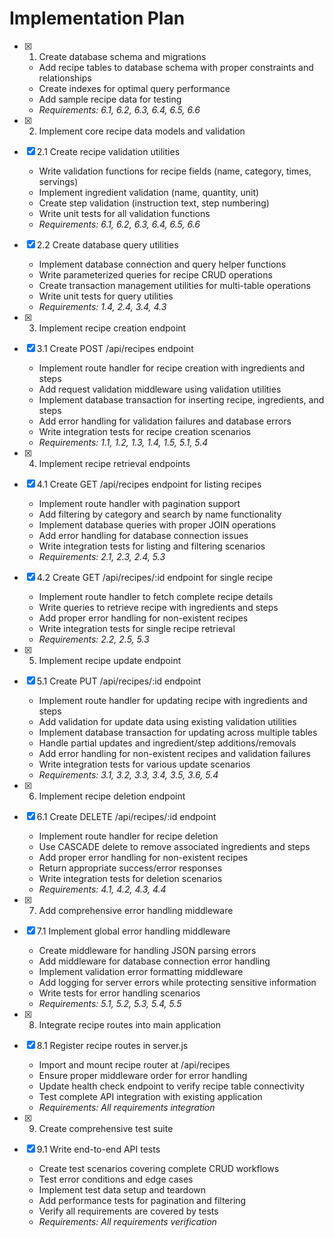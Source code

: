 # Implementation Plan

- [x] 1. Create database schema and migrations
  - Add recipe tables to database schema with proper constraints and relationships
  - Create indexes for optimal query performance
  - Add sample recipe data for testing
  - _Requirements: 6.1, 6.2, 6.3, 6.4, 6.5, 6.6_

- [x] 2. Implement core recipe data models and validation
- [x] 2.1 Create recipe validation utilities
  - Write validation functions for recipe fields (name, category, times, servings)
  - Implement ingredient validation (name, quantity, unit)
  - Create step validation (instruction text, step numbering)
  - Write unit tests for all validation functions
  - _Requirements: 6.1, 6.2, 6.3, 6.4, 6.5, 6.6_

- [x] 2.2 Create database query utilities
  - Implement database connection and query helper functions
  - Write parameterized queries for recipe CRUD operations
  - Create transaction management utilities for multi-table operations
  - Write unit tests for query utilities
  - _Requirements: 1.4, 2.4, 3.4, 4.3_

- [x] 3. Implement recipe creation endpoint
- [x] 3.1 Create POST /api/recipes endpoint
  - Implement route handler for recipe creation with ingredients and steps
  - Add request validation middleware using validation utilities
  - Implement database transaction for inserting recipe, ingredients, and steps
  - Add error handling for validation failures and database errors
  - Write integration tests for recipe creation scenarios
  - _Requirements: 1.1, 1.2, 1.3, 1.4, 1.5, 5.1, 5.4_

- [x] 4. Implement recipe retrieval endpoints
- [x] 4.1 Create GET /api/recipes endpoint for listing recipes
  - Implement route handler with pagination support
  - Add filtering by category and search by name functionality
  - Implement database queries with proper JOIN operations
  - Add error handling for database connection issues
  - Write integration tests for listing and filtering scenarios
  - _Requirements: 2.1, 2.3, 2.4, 5.3_

- [x] 4.2 Create GET /api/recipes/:id endpoint for single recipe
  - Implement route handler to fetch complete recipe details
  - Write queries to retrieve recipe with ingredients and steps
  - Add proper error handling for non-existent recipes
  - Write integration tests for single recipe retrieval
  - _Requirements: 2.2, 2.5, 5.3_

- [x] 5. Implement recipe update endpoint
- [x] 5.1 Create PUT /api/recipes/:id endpoint
  - Implement route handler for updating recipe with ingredients and steps
  - Add validation for update data using existing validation utilities
  - Implement database transaction for updating across multiple tables
  - Handle partial updates and ingredient/step additions/removals
  - Add error handling for non-existent recipes and validation failures
  - Write integration tests for various update scenarios
  - _Requirements: 3.1, 3.2, 3.3, 3.4, 3.5, 3.6, 5.4_

- [x] 6. Implement recipe deletion endpoint
- [x] 6.1 Create DELETE /api/recipes/:id endpoint
  - Implement route handler for recipe deletion
  - Use CASCADE delete to remove associated ingredients and steps
  - Add proper error handling for non-existent recipes
  - Return appropriate success/error responses
  - Write integration tests for deletion scenarios
  - _Requirements: 4.1, 4.2, 4.3, 4.4_

- [x] 7. Add comprehensive error handling middleware
- [x] 7.1 Implement global error handling middleware
  - Create middleware for handling JSON parsing errors
  - Add middleware for database connection error handling
  - Implement validation error formatting middleware
  - Add logging for server errors while protecting sensitive information
  - Write tests for error handling scenarios
  - _Requirements: 5.1, 5.2, 5.3, 5.4, 5.5_

- [x] 8. Integrate recipe routes into main application
- [x] 8.1 Register recipe routes in server.js
  - Import and mount recipe router at /api/recipes
  - Ensure proper middleware order for error handling
  - Update health check endpoint to verify recipe table connectivity
  - Test complete API integration with existing application
  - _Requirements: All requirements integration_

- [x] 9. Create comprehensive test suite
- [x] 9.1 Write end-to-end API tests
  - Create test scenarios covering complete CRUD workflows
  - Test error conditions and edge cases
  - Implement test data setup and teardown
  - Add performance tests for pagination and filtering
  - Verify all requirements are covered by tests
  - _Requirements: All requirements verification_